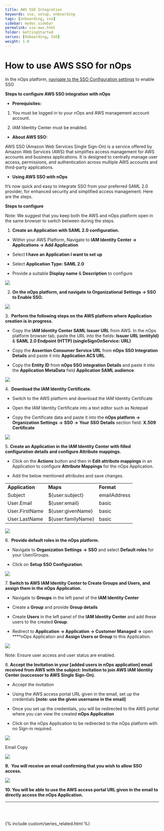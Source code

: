 ```yaml
---
title: AWS SSO Integration
keywords: sso, setup, onboarding
tags: [onboarding, sso]
sidebar: mydoc_sidebar
permalink: sso-aws.html
folder: GettingStarted
series: [Onboarding, SSO]
weight: 1.0
---
```


# How to use AWS SSO for nOps #


In the nOps platform, [navigate to the SSO Configuration settings](https://app.nops.io/v3/settings?tab=SSO) to enable SSO


 **Steps to configure AWS SSO integration with nOps**


- **Prerequisites:** 

1. You must be logged in to your nOps and AWS management account account. 

2. IAM Identity Center must be enabled.

- **About AWS SSO:** 

AWS SSO (Amazon Web Services Single Sign-On) is a service offered by Amazon Web Services (AWS) that simplifies access management for AWS accounts and business applications. It is designed to centrally manage user access, permissions, and authentication across multiple AWS accounts and third-party applications.

- **Using AWS SSO with nOps**

It’s now quick and easy to integrate SSO from your preferred SAML 2.0 provider, for enhanced security and simplified access management. Here are the steps. 

**Steps to configure**

Note: We suggest that you keep both the AWS and nOps platform open in the same browser to switch between during the steps. 

1. **Create an Application with SAML 2.0 configuration.**

- Within your AWS Platform, Navigate to **IAM Identity Center → Applications → Add Application**

- Select **I have an Application I want to set up**

- Select **Application Type: SAML 2.0**

- Provide a suitable **Display name** & **Description** to configure

![](https://lh7-us.googleusercontent.com/_Ej88Q-JIC0kMqVsoVWw_23ISVqrx4Bi-nJdchpkGk1DAiVn2KrP3oKspgVjPK5U0rTLr8ZIrvQvDTtv6FYShp0N1X9IDWk-42L6plr5BUmH28aUz8VvlNtSQZ5EGInpsFRvIUxZBXXe1oXjGcHXnFY)

2. **On the nOps platform, and navigate to Organizational Settings → SSO to Enable SSO.** 

![](https://lh7-us.googleusercontent.com/wp4Od6Ghlklv2C7edo1WyxfU92n-HI2iBRFESJ2TVix5lOiHB-XGjaIABSxqAptAeM2NQR0YByDtrbS-MPGYc6VodSYdqRpR1b_ROCpGRH9n5jSkAbtiwJ4VjNQC1hTXec2HcVbkOnbzBIv-mo7XUTo)

3.  **Perform the following steps on the AWS platform where Application creation is in progress.**

- Copy the **IAM Identity Center SAML Issuer URL** from AWS. In the nOps platform browser tab, paste the URL into the fields: **Issuer URL (entityId)** & **SAML 2.0 Endpoint (HTTP) (singleSignOnService: URL)**

* Copy the **Assertion Consumer Service URL** from **nOps** **SSO Integration Details** and paste it into  **Application ACS URL**.

- Copy the **Entity ID** from **nOps SSO integration Details** and paste it into the  **Application MetaData** field **Application SAML audience**.

![](https://lh7-us.googleusercontent.com/73lg69U2gUGKpd-afGO8vZN_GWZX6F9Cwr8_-eJCzcILWc-R4mHpSV27F4Zm23mnFJ6lJwN8kfafG7fFRampimPZIVjNApjoRV7OPMgm4lXsVRXKJi8sOYLSy5eNOIsgc1cYS86pwyZ5uXMkfNxO8s4)

4\.  **Download the IAM Identity Certificate.**

- Switch to the AWS platform and download the IAM Identity Certificate

- Open the IAM Identity Certificate into a text editor such as Notepad 

- Copy the Certificate data and paste it into the **nOps platform** **→** **Organization Settings** **→** **SSO** **→** **Your** **SSO** **Details** section field: **X.509 Certificate**

![](https://lh7-us.googleusercontent.com/n32Id8ZKiboWjKWQaTVtHj-X4KeKsPbI-Gz88thJOh3vpdCg5r9k4SztuB-DykdqbNxZFHxBKtRRaz8TLEfJPvQQ7eKuTO8PYEkrit0FgF5SZYSA-NR0BR5lwbLU986ZQaZQHU8ZIb0wxdSry9p71_M)

5\. **Create an Application in the IAM Identity Center with filled configuration details and configure Attribute mappings.**

- Click on the **Actions** button and then in **Edit attribute mappings** in an Application to configure **Attribute Mappings** for the nOps Application.

- Add the below mentioned attributes and save changes.

|                 |                    |              |
| --------------- | ------------------ | ------------ |
| **Application** | **Maps**           | **Format**   |
| Subject         | ${user:subject}    | emailAddress |
| User.Email      | ${user:email}      | basic        |
| User.FirstName  | ${user:givenName}  | basic        |
| User.LastName   | ${user:familyName} | basic        |

![](https://lh7-us.googleusercontent.com/39XtfaWyScJVMNsBmdr_xM4sGSEJkj9IKEEbWAl45x-cbrSZgHSZ_43UK-jKloIwg44qYtD2v866xskEjlvY4bp0Wzmh3MGXTy5HwKu5Fo7w8TVnbNtjPQJ-9Mq6vQ3dTRzCKhWB6x2Dao28wnwV1EQ)

6.  **Provide default roles in the nOps platform.**

- Navigate to **Organization Settings** **→** **SSO** and select **Default roles** for your User/Groups.

- Click on **Setup SSO Configuration**.

![](https://lh7-us.googleusercontent.com/0OHLPR0GJgJETZ_M65UdiZ-0sT_xf4-eoNxhSr8AgBdDbfF9pimUntFDJ9O1-NXpiqaMjFOLMZ6BxIrs2mMcpSJCR8om7yeVg0Aux9h1uNHyPsstuBk9H-w1wb0dRYNbo4VuF3lf3xR8S7iRkbvQI48)

7\. **Switch to AWS IAM Identity Center to Create Groups and Users, and assign them in the nOps Application.** 

- Navigate to **Groups** in the left panel of the **IAM Identity Center**

- Create a **Group** and provide **Group details**

- Create **Users** in the left panel of the **IAM Identity Center** and add these users to the created **Group**.

- Redirect to **Application → Application → Customer Managed →** open ****nOps Application and **Assign Users or Group** to this Application.

![](https://lh7-us.googleusercontent.com/jwYMhP04aclYsPhm__PLhRphXMg7G-QYY-5AzsTsbVAPNEOoIY6D7ib-ynCoGDFQ9YJaU0rPvP1LlkGBGoUC1_fqOelnNqYyGH3RhDzCXECT_a_pnf4GVkCCDHVLpwRBQZgoal727MstiTVyVRLqTA4)

Note: Ensure user access and user status are enabled.

8\. **Accept the Invitation in your \[added users in nOps application] email received from AWS with the subject: Invitation to join AWS IAM Identity Center (successor to AWS Single Sign-On).**

- Accept the invitation

- Using the AWS access portal URL given in the email, set up the credentials **\[note: use the given username in the email]**

- Once you set up the credentials, you will be redirected to the AWS portal where you can view the created **nOps Application** 

- Click on the nOps Application to be redirected to the nOps platform with no Sign-in required. 

![](https://lh7-us.googleusercontent.com/vE_zj6Dp52B-D8_dqQCBhYIWOtGRq3dNw_BZs3K5SML_0KjfyGBr1w5H8XtrvO9SZ7083TU8tuCmQVK5mLJpdRWss7CwPEM5T2oeRbFv8FnitmriPaRO2MMEtKHJ2NUpu_YkhTplN5pqYU4aC4f0AfI)

Email Copy

****![](https://lh7-us.googleusercontent.com/iVs_UcQNc_OCh1zy2EzotOUSxB3ZpcMUl-86YMC9L8cgLq5V1uIRakKRFCdR-sh6BmMh5up3yyN11SLj5sAvpfJiwJIJ0TBKlS7k9Wb-5CEOWH5pfrT_k4jiYxNKJI5Cl2iVdIaFRMECFgAPmY6w5yk)****

**9.  You will receive an email confirming that you wish to allow SSO access.** 

****![](https://lh7-us.googleusercontent.com/SXmg4bNvn-eFRGPRvxr7COdWsI0PyYZnNF2hif5lbueM-nSw-Jj3AlSXe8F3kCLVwmSE22JWBzfWAxIutcJC-KD66X1uxkaZkBMvaQC_QqVWn0AvfPLCi4t0CYwLMXoUVrMldyVS8VtBRXqGsGXczcg)****

**10. You will be able to use the AWS access portal URL given in the email to directly access the nOps Application.** 

****






<br/><br/>

{% include custom/series_related.html %}



